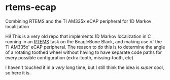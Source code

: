 # rtems-ecap
Combining RTEMS and the TI AM335x eCAP peripheral for 1D Markov localization

Hi! This is a very old repo that implements 1D Markov localization in C running in an [RTEMS](https://www.rtems.org) task on the BeagleBone Black, and making use of the TI AM335x' eCAP peripheral. The reason to do this is to determine the angle of a rotating toothed wheel without having to have separate code paths for every possible configuration (extra-tooth, missing-tooth, etc)

I haven't touched it in a _very_ long time, but I still think the idea is _super_ cool, so here it is.
